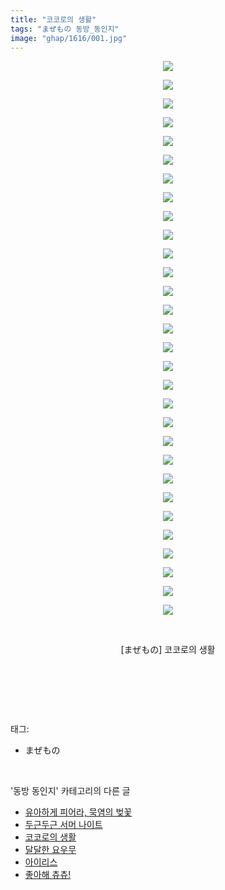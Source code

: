 ```yaml
---
title: "코코로의 생활"
tags: "まぜもの 동방_동인지"
image: "ghap/1616/001.jpg"
---
```

<div class="article">
<p style="text-align: center; clear: none; float: none;"><img src="{{ site.nasurl }}/ghap/1616/001.jpg"/></p>
<p style="text-align: center; clear: none; float: none;"><img src="{{ site.nasurl }}/ghap/1616/002.jpg"/></p>
<p style="text-align: center; clear: none; float: none;"><img src="{{ site.nasurl }}/ghap/1616/003.jpg"/></p>
<p style="text-align: center; clear: none; float: none;"><img src="{{ site.nasurl }}/ghap/1616/004.jpg"/></p>
<p style="text-align: center; clear: none; float: none;"><img src="{{ site.nasurl }}/ghap/1616/005.jpg"/></p>
<p style="text-align: center; clear: none; float: none;"><img src="{{ site.nasurl }}/ghap/1616/006.jpg"/></p>
<p style="text-align: center; clear: none; float: none;"><img src="{{ site.nasurl }}/ghap/1616/007.jpg"/></p>
<p style="text-align: center; clear: none; float: none;"><img src="{{ site.nasurl }}/ghap/1616/008.jpg"/></p>
<p style="text-align: center; clear: none; float: none;"><img src="{{ site.nasurl }}/ghap/1616/009.jpg"/></p>
<p style="text-align: center; clear: none; float: none;"><img src="{{ site.nasurl }}/ghap/1616/010.jpg"/></p>
<p style="text-align: center; clear: none; float: none;"><img src="{{ site.nasurl }}/ghap/1616/011.jpg"/></p>
<p style="text-align: center; clear: none; float: none;"><img src="{{ site.nasurl }}/ghap/1616/012.jpg"/></p>
<p style="text-align: center; clear: none; float: none;"><img src="{{ site.nasurl }}/ghap/1616/013.jpg"/></p>
<p style="text-align: center; clear: none; float: none;"><img src="{{ site.nasurl }}/ghap/1616/014.jpg"/></p>
<p style="text-align: center; clear: none; float: none;"><img src="{{ site.nasurl }}/ghap/1616/015.jpg"/></p>
<p style="text-align: center; clear: none; float: none;"><img src="{{ site.nasurl }}/ghap/1616/016.jpg"/></p>
<p style="text-align: center; clear: none; float: none;"><img src="{{ site.nasurl }}/ghap/1616/017.jpg"/></p>
<p style="text-align: center; clear: none; float: none;"><img src="{{ site.nasurl }}/ghap/1616/018.jpg"/></p>
<p style="text-align: center; clear: none; float: none;"><img src="{{ site.nasurl }}/ghap/1616/019.jpg"/></p>
<p style="text-align: center; clear: none; float: none;"><img src="{{ site.nasurl }}/ghap/1616/020.jpg"/></p>
<p style="text-align: center; clear: none; float: none;"><img src="{{ site.nasurl }}/ghap/1616/021.jpg"/></p>
<p style="text-align: center; clear: none; float: none;"><img src="{{ site.nasurl }}/ghap/1616/022.jpg"/></p>
<p style="text-align: center; clear: none; float: none;"><img src="{{ site.nasurl }}/ghap/1616/023.jpg"/></p>
<p style="text-align: center; clear: none; float: none;"><img src="{{ site.nasurl }}/ghap/1616/024.jpg"/></p>
<p style="text-align: center; clear: none; float: none;"><img src="{{ site.nasurl }}/ghap/1616/025.jpg"/></p>
<p style="text-align: center; clear: none; float: none;"><img src="{{ site.nasurl }}/ghap/1616/026.jpg"/></p>
<p style="text-align: center; clear: none; float: none;"><img src="{{ site.nasurl }}/ghap/1616/027.jpg"/></p>
<p style="text-align: center; clear: none; float: none;"><img src="{{ site.nasurl }}/ghap/1616/028.jpg"/></p>
<p style="text-align: center; clear: none; float: none;"><img src="{{ site.nasurl }}/ghap/1616/029.jpg"/></p>
<p style="text-align: center; clear: none; float: none;"><img src="{{ site.nasurl }}/ghap/1616/030.jpg"/></p>
<p style="text-align: center; clear: none; float: none;"><br/></p>
<p style="text-align: center; clear: none; float: none;">[まぜもの] 코코로의 생활</p>
<p style="text-align: center; clear: none; float: none;"><br/></p>
<p style="text-align: center; clear: none; float: none;"><br/></p>
</div><br/>
<div class="tagTrail">
<p>태그: </p>
<ul>
<li>まぜもの</li>
</ul>
</div><br/>
<div class="another">
<p>'동방 동인지' 카테고리의 다른 글</p>
<ul>
<li><a href="/2016-08-16-ghap_1618">유아하게 피어라, 묵염의 벚꽃</a></li>
<li><a href="/2016-08-16-ghap_1617">두근두근 서머 나이트</a></li>
<li><a href="/2016-08-16-ghap_1616">코코로의 생활</a></li>
<li><a href="/2016-08-16-ghap_1615">달달한 요우무</a></li>
<li><a href="/2016-08-16-ghap_1614">아이리스</a></li>
<li><a href="/2016-08-16-ghap_1613">좋아해 츄츄!</a></li>
</ul>
</div><br/>
<div class="cb_module cb_fluid">
<div class="cb_wrt cb_profile">
</div><!-- commentList close -->
</div><br/>
